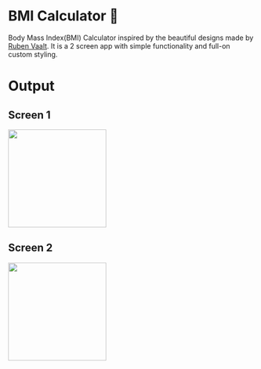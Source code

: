 # BMI Calculator 💪
Body Mass Index(BMI) Calculator inspired by the beautiful designs made by [Ruben Vaalt](https://dribbble.com/shots/4585382-Simple-BMI-Calculator). It is a 2 screen app with simple functionality and full-on custom styling. 
# Output

## **Screen 1**

<img src="https://user-images.githubusercontent.com/57283918/127482890-ba7c33cf-e0b1-4cb6-adb9-d8afa97ec243.jpeg" width="200"/>

## **Screen 2**

<img src="https://user-images.githubusercontent.com/57283918/127482895-caac110b-f648-48ca-8f48-79bccfa5a3ed.jpeg" width="200"/>
